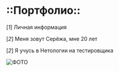 # :**:Портфолио:**:
 
 [*1*] Личная информация 

 [*2*] Меня зовут Серёжа, мне 20 лет

 [*2*] Я учусь в Нетологии на тестировщика

![ФОТО](https://github.com/https://github.com/RUSROOFMAN/3-hw/blob/main/img/tvQ_E9dlYpc.jpg)
